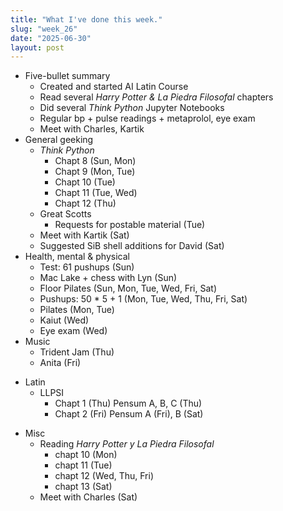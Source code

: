 ```yaml
---
title: "What I've done this week."
slug: "week_26"
date: "2025-06-30"
layout: post
---
```


* Five-bullet summary
    - Created and started AI Latin Course
    - Read several *Harry Potter & La Piedra Filosofal* chapters
    - Did several *Think Python* Jupyter Notebooks
    - Regular bp + pulse readings + metaprolol, eye exam
    - Meet with Charles, Kartik
* General geeking
    - *Think Python*
        - Chapt 8 (Sun, Mon)
        - Chapt 9 (Mon, Tue)
        - Chapt 10 (Tue)
        - Chapt 11 (Tue, Wed)
        - Chapt 12 (Thu)
    - Great Scotts
        - Requests for postable material (Tue)
    - Meet with Kartik (Sat)
    - Suggested SiB shell additions for David (Sat)
* Health, mental & physical
    - Test: 61 pushups (Sun)
    - Mac Lake + chess with Lyn (Sun)
    - Floor Pilates (Sun, Mon, Tue, Wed, Fri, Sat)
    - Pushups: 50 * 5 + 1 (Mon, Tue, Wed, Thu, Fri, Sat)
    - Pilates (Mon, Tue)
    - Kaiut (Wed)
    - Eye exam (Wed)
* Music
    - Trident Jam (Thu)
    - Anita (Fri)
- Latin
    - LLPSI
        - Chapt 1 (Thu) Pensum A, B, C (Thu)
        - Chapt 2 (Fri) Pensum A (Fri), B (Sat)
* Misc
    - Reading *Harry Potter y La Piedra Filosofal*
        - chapt 10 (Mon)
        - chapt 11 (Tue)
        - chapt 12 (Wed, Thu, Fri)
        - chapt 13 (Sat)
    - Meet with Charles (Sat)
